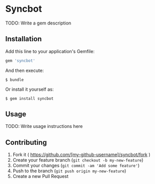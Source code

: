 # Syncbot

TODO: Write a gem description

## Installation

Add this line to your application's Gemfile:

```ruby
gem 'syncbot'
```

And then execute:

    $ bundle

Or install it yourself as:

    $ gem install syncbot

## Usage

TODO: Write usage instructions here

## Contributing

1. Fork it ( https://github.com/[my-github-username]/syncbot/fork )
2. Create your feature branch (`git checkout -b my-new-feature`)
3. Commit your changes (`git commit -am 'Add some feature'`)
4. Push to the branch (`git push origin my-new-feature`)
5. Create a new Pull Request
